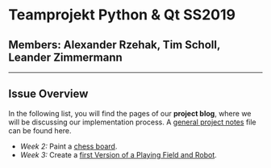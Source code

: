 # Teamprojekt Python & Qt SS2019

## Members: Alexander Rzehak, Tim Scholl, Leander Zimmermann
---
## Issue Overview
In the following list, you will find the pages of our **project blog**, where we will be discussing our implementation process. A [general project notes](/notes.md) file can be found here.

- *Week 2:* Paint a [chess board](/chess.md).
- *Week 3:* Create a [first Version of a Playing Field and Robot](/Week3.md).
